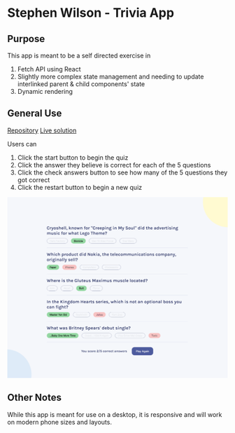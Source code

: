 # Stephen Wilson - Trivia App

## Purpose
This app is meant to be a self directed exercise in 
1. Fetch API using React 
2. Slightly more complex state management and needing to update interlinked parent & child components' state
3. Dynamic rendering

## General Use
[Repository](https://github.com/wilso663/trivia-app)
[Live solution](https://wilso663.github.io/trivia-app/)

Users can
1) Click the start button to begin the quiz
2) Click the answer they believe is correct for each of the 5 questions
3) Click the check answers button to see how many of the 5 questions they got correct
4) Click the restart button to begin a new quiz

![image](/src/images/ReadmeScreenshot.png)

## Other Notes
While this app is meant for use on a desktop, it is responsive and will work on modern phone sizes and layouts.